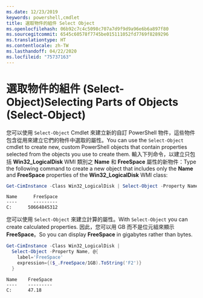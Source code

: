 ```yaml
---
ms.date: 12/23/2019
keywords: powershell,cmdlet
title: 選取物件的組件 Select Object
ms.openlocfilehash: 06b92c7c4c5098c707a7d9f9d9a96e6b6a897f80
ms.sourcegitcommit: 6545c60578f7745be015111052fd7769f8289296
ms.translationtype: HT
ms.contentlocale: zh-TW
ms.lasthandoff: 04/22/2020
ms.locfileid: "75737163"
---
```

# <a name="selecting-parts-of-objects-select-object"></a><span data-ttu-id="59f03-103">選取物件的組件 (Select-Object)</span><span class="sxs-lookup"><span data-stu-id="59f03-103">Selecting Parts of Objects (Select-Object)</span></span>

<span data-ttu-id="59f03-104">您可以使用 `Select-Object` Cmdlet 來建立新的自訂 PowerShell 物件，這些物件包含從用來建立它們的物件中選取的屬性。</span><span class="sxs-lookup"><span data-stu-id="59f03-104">You can use the `Select-Object` cmdlet to create new, custom PowerShell objects that contain properties selected from the objects you use to create them.</span></span> <span data-ttu-id="59f03-105">輸入下列命令，以建立只包括 **Win32_LogicalDisk** WMI 類別之 **Name** 和 **FreeSpace** 屬性的新物件：</span><span class="sxs-lookup"><span data-stu-id="59f03-105">Type the following command to create a new object that includes only the **Name** and **FreeSpace** properties of the **Win32_LogicalDisk** WMI class:</span></span>

```powershell
Get-CimInstance -Class Win32_LogicalDisk | Select-Object -Property Name,FreeSpace
```

```Output
Name      FreeSpace
----      ---------
C:      50664845312
```

<span data-ttu-id="59f03-106">您可以使用 `Select-Object` 來建立計算的屬性。</span><span class="sxs-lookup"><span data-stu-id="59f03-106">With `Select-Object` you can create calculated properties.</span></span> <span data-ttu-id="59f03-107">因此，您可以用 GB 而不是位元組來顯示 **FreeSpace**。</span><span class="sxs-lookup"><span data-stu-id="59f03-107">So you can display **FreeSpace** in gigabytes rather than bytes.</span></span>

```powershell
Get-CimInstance -Class Win32_LogicalDisk |
  Select-Object -Property Name, @{
    label='FreeSpace'
    expression={($_.FreeSpace/1GB).ToString('F2')}
  }
```

```Output
Name    FreeSpace
----    ---------
C:      47.18
```
